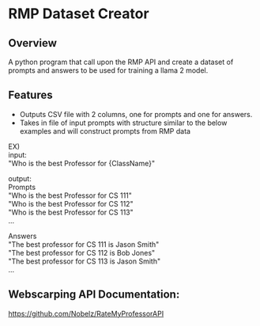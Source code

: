 # RMP Dataset Creator

## Overview

A python program that call upon the RMP API and create a dataset of prompts and answers to be used for training a llama 2 model.

## Features

- Outputs CSV file with 2 columns, one for prompts and one for answers.
- Takes in file of input prompts with structure similar to the below examples and will construct prompts from RMP data

EX)  
input:  
"Who is the best Professor for {ClassName}"  

output:  
Prompts  
"Who is the best Professor for CS 111"  
"Who is the best Professor for CS 112"  
"Who is the best Professor for CS 113"  
...  

Answers  
"The best professor for CS 111 is Jason Smith"  
"The best professor for CS 112 is Bob Jones"  
"The best professor for CS 113 is Jason Smith"  
...




## Webscarping API Documentation:  
https://github.com/Nobelz/RateMyProfessorAPI




     
